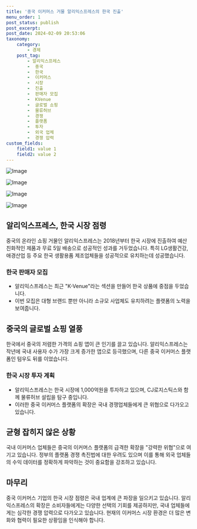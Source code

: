 ```yaml
---
title: '중국 이커머스 거물 알리익스프레스의 한국 진출'
menu_order: 1
post_status: publish
post_excerpt: 
post_date: 2024-02-09 20:53:06
taxonomy:
    category:
        - 경제
    post_tag:
        - 알리익스프레스
        -  중국
        -  한국
        -  이커머스
        -  시장
        -  진출
        -  판매자 모집
        -  KVenue
        -  글로벌 쇼핑
        -  물류허브
        -  경쟁
        -  플랫폼
        -  투자
        -  외국 업체
        -  경쟁 압력
custom_fields:
    field1: value 1
    field2: value 2
---
```


![Image](https://imgnews.pstatic.net/image/640/2024/02/09/0000049819_001_20240209082301573.jpg?type=w647)

![Image](https://imgnews.pstatic.net/image/640/2024/02/09/0000049819_002_20240209082301633.jpg?type=w647)

![Image](https://imgnews.pstatic.net/image/640/2024/02/09/0000049819_003_20240209082301692.jpg?type=w647)

![Image](https://imgnews.pstatic.net/image/640/2024/02/09/0000049819_004_20240209082301734.jpg?type=w647)

## 알리익스프레스, 한국 시장 점령
중국의 온라인 쇼핑 거물인 알리익스프레스는 2018년부터 한국 시장에 진출하여 예산 친화적인 제품과 무료 5일 배송으로 성공적인 성과를 거두었습니다. 특히 LG생활건강, 애경산업 등 주요 한국 생활용품 제조업체들을 성공적으로 유치하는데 성공했습니다.  
### 한국 판매자 모집
- 알리익스프레스는 최근 "K-Venue"라는 섹션을 만들어 한국 상품에 중점을 두었습니다. 
- 이번 모집은 대형 브랜드 뿐만 아니라 소규모 사업체도 유치하려는 플랫폼의 노력을 보여줍니다.
  
## 중국의 글로벌 쇼핑 열풍
한국에서 중국의 저렴한 가격의 쇼핑 앱이 큰 인기를 끌고 있습니다. 
알리익스프레스는 작년에 국내 사용자 수가 가장 크게 증가한 앱으로 등극했으며, 다른 중국 이커머스 플랫폼인 텀우도 뒤를 이었습니다.
### 한국 시장 투자 계획
- 알리익스프레스는 한국 시장에 1,000억원을 투자하고 있으며, CJ로지스틱스와 함께 물류허브 설립을 탐구 중입니다.
- 이러한 중국 이커머스 플랫폼의 확장은 국내 경쟁업체들에게 큰 위협으로 다가오고 있습니다.
## 균형 잡히지 않은 상황
국내 이커머스 업체들은 중국의 이커머스 플랫폼의 급격한 확장을 "강력한 위협"으로 여기고 있습니다.
정부의 플랫폼 경쟁 촉진법에 대한 우려도 있으며 이를 통해 외국 업체들의 수익 데이터를 정확하게 파악하는 것이 중요함을 강조하고 있습니다.
## 마무리
중국 이커머스 기업의 한국 시장 점령은 국내 업계에 큰 파장을 일으키고 있습니다. 알리익스프레스의 확장은 소비자들에게는 다양한 선택의 기회를 제공하지만, 국내 업체들에게는 심각한 경쟁 압력으로 다가오고 있습니다. 현재의 이커머스 시장 환경은 더 많은 변화와 협력이 필요한 상황임을 인식해야 합니다.
